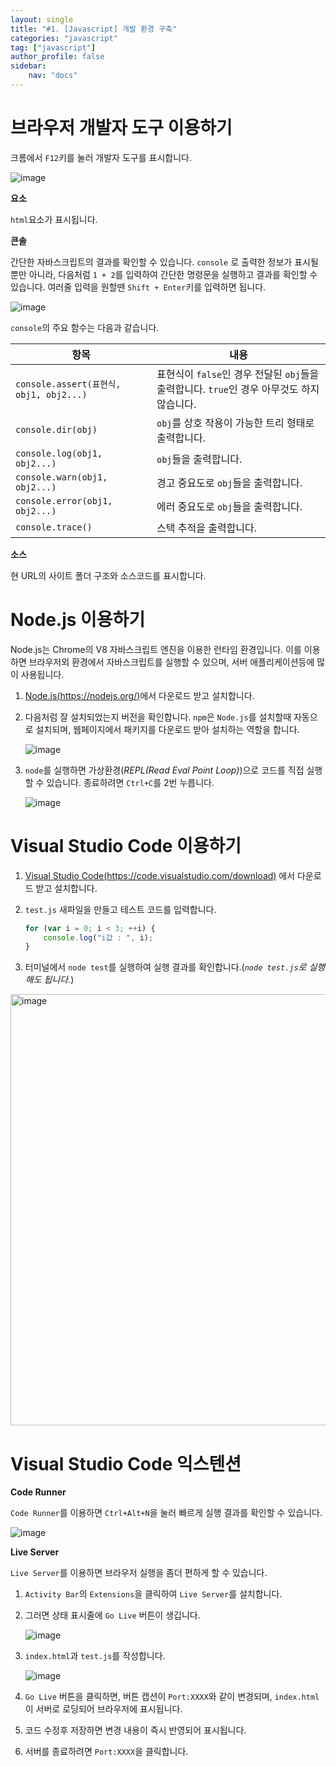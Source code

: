 ```yaml
---
layout: single
title: "#1. [Javascript] 개발 환경 구축"
categories: "javascript"
tag: ["javascript"]
author_profile: false
sidebar: 
    nav: "docs"
---
```


# 브라우저 개발자 도구 이용하기

크롬에서 `F12`키를 눌러 개발자 도구를 표시합니다.

![image](https://github.com/tango1202/tango1202.github.io/assets/133472501/b2ca48e6-b0e2-4d89-b1c6-62455ee0a8cd)

**요소**

`html`요소가 표시됩니다.

**콘솔**

간단한 자바스크립트의 결과를 확인할 수 있습니다. `console` 로 출력한 정보가 표시될 뿐만 아니라, 다음처럼 `1 + 2`를 입력하여 간단한 명령문을 실행하고 결과를 확인할 수 있습니다. 여러줄 입력을 원할땐 `Shift + Enter`키를 입력하면 됩니다.

![image](https://github.com/tango1202/tango1202.github.io/assets/133472501/721ea82c-a871-4e3c-abe4-783df53d4eca)

`console`의 주요 함수는 다음과 같습니다.

|항목|내용|
|--|--|
|`console.assert(표현식, obj1, obj2...)`|표현식이 `false`인 경우 전달된 `obj`들을 출력합니다. `true`인 경우 아무것도 하지 않습니다.|
|`console.dir(obj)`|`obj`를 상호 작용이 가능한 트리 형태로 출력합니다.|
|`console.log(obj1, obj2...)`|`obj`들을 출력합니다.|
|`console.warn(obj1, obj2...)`|경고 중요도로 `obj`들을 출력합니다.|
|`console.error(obj1, obj2...)`|에러 중요도로 `obj`들을 출력합니다.|
|`console.trace()`|스택 추적을 출력합니다.|

**소스**

현 URL의 사이트 폴더 구조와 소스코드를 표시합니다.

# Node.js 이용하기

Node.js는 Chrome의 V8 자바스크립트 엔진을 이용한 런타임 환경입니다. 이를 이용하면 브라우저외 환경에서 자바스크립트를 실행할 수 있으며, 서버 애플리케이션등에 많이 사용됩니다.

1. [Node.js(https://nodejs.org/)](https://nodejs.org/)에서 다운로드 받고 설치합니다.

2. 다음처럼 잘 설치되었는지 버전을 확인합니다. `npm`은 `Node.js`를 설치할때 자동으로 설치되며, 웹페이지에서 패키지를 다운로드 받아 설치하는 역할을 합니다. 

    ![image](https://github.com/tango1202/tango1202.github.io/assets/133472501/27012aea-a2b0-4b46-873a-b47ab0cbdeb4)

3. `node`를 실행하면 가상환경(*REPL(Read Eval Point Loop)*)으로 코드를 직접 실행할 수 있습니다. 종료하려면 `Ctrl+C`를 2번 누릅니다.

    ![image](https://github.com/tango1202/tango1202.github.io/assets/133472501/7c1064ae-89f9-4a62-8d81-69cb6d860d78)

# Visual Studio Code 이용하기

1. [Visual Studio Code(https://code.visualstudio.com/download)](https://code.visualstudio.com/download) 에서 다운로드 받고 설치합니다.

2. `test.js` 새파일을 만들고 테스트 코드를 입력합니다.

    ```javascript
    for (var i = 0; i < 3; ++i) {
        console.log("i값 : ", i);
    }
    ```

3. 터미널에서 `node test`를 실행하여 실행 결과를 확인합니다.(*`node test.js`로 실행해도 됩니다.*)

<img width="690" alt="image" src="https://github.com/tango1202/tango1202.github.io/assets/133472501/f0e489f4-0818-49a9-aaf6-63d839b6208d">

# Visual Studio Code 익스텐션

**Code Runner**

`Code Runner`를 이용하면 `Ctrl+Alt+N`을 눌러 빠르게 실행 결과를 확인할 수 있습니다.

![image](https://github.com/tango1202/tango1202.github.io/assets/133472501/72616616-780e-4846-b625-ce877698647d)

**Live Server**

`Live Server`를 이용하면 브라우저 실행을 좀더 편하게 할 수 있습니다.

1. `Activity Bar`의 `Extensions`을 클릭하여 `Live Server`를 설치합니다.

2. 그러면 상태 표시줄에 `Go Live` 버튼이 생깁니다.

    ![image](https://github.com/tango1202/tango1202.github.io/assets/133472501/4d8b20b0-471f-4ef7-9706-a35edb7b47ae)

3. `index.html`과 `test.js`를 작성합니다.

    ![image](https://github.com/tango1202/tango1202.github.io/assets/133472501/1f172fb1-449f-480a-b15c-c0c2e8d1bae7)

4. `Go Live` 버튼을 클릭하면, 버튼 캡션이 `Port:XXXX`와 같이 변경되며, `index.html`이 서버로 로딩되어 브라우저에 표시됩니다.

5. 코드 수정후 저장하면 변경 내용이 즉시 반영되어 표시됩니다.

6. 서버를 종료하려면 `Port:XXXX`을 클릭합니다.